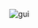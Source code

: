 
</audio>![gui](https://user-images.githubusercontent.com/26165265/213273890-8f727089-a7eb-4dee-86d2-68c006bae490.jpg)
